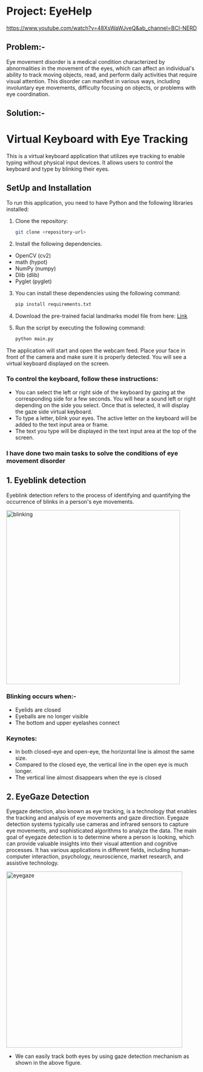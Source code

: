 # Project: EyeHelp
https://www.youtube.com/watch?v=48XsWaWJveQ&ab_channel=BCI-NERD
## Problem:- 
Eye movement disorder is a medical condition characterized by abnormalities in the movement of the eyes, which can affect an individual's ability to track moving objects, read, and perform daily activities that require visual attention. This disorder can manifest in various ways, including involuntary eye movements, difficulty focusing on objects, or problems with eye coordination. 

## Solution:- 

# Virtual Keyboard with Eye Tracking
This is a virtual keyboard application that utilizes eye tracking to enable typing without physical input devices. It allows users to control the keyboard and type by blinking their eyes.

## SetUp and Installation
To run this application, you need to have Python and the following libraries installed:

1. Clone the repository:

   ```bash
   git clone <repository-url>
   
2. Install the following dependencies.
  - OpenCV (cv2)
  - math (hypot)
  - NumPy (numpy)
  - Dlib (dlib)
  - Pyglet (pyglet)
  
3. You can install these dependencies using the following command:

   ```bash
   pip install requirements.txt

4. Download the pre-trained facial landmarks model file from here:
   [Link](https://github.com/italojs/facial-landmarks-recognition/blob/master/shape_predictor_68_face_landmarks.dat)

5. Run the script by executing the following command:

   ```bash
   python main.py 

The application will start and open the webcam feed. Place your face in front of the camera and make sure it is properly detected. You will see a virtual keyboard displayed on the screen. 

### To control the keyboard, follow these instructions:

- You can select the left or right side of the keyboard by gazing at the corresponding side for a few seconds. You will hear a sound left or right depending on the side you select. Once that is selected, it will display the gaze side virtual keyboard. 
- To type a letter, blink your eyes. The active letter on the keyboard will be added to the text input area or frame.
- The text you type will be displayed in the text input area at the top of the screen.

###  I have done two main tasks to solve the conditions of eye movement disorder 

## 1. Eyeblink detection
Eyeblink detection refers to the process of identifying and quantifying the occurrence of blinks in a person's eye movements.

<img width="458" alt="blinking" src="https://github.com/pathakanuj24/eye-gazing/assets/84982825/cdfe2b64-4161-46ff-b8fe-12666fc61920">

### Blinking occurs when:- 
- Eyelids are closed
- Eyeballs are no longer visible
- The bottom and upper eyelashes connect

### Keynotes: 
- In both closed-eye and open-eye, the horizontal line is almost the same size. 
- Compared to the closed eye, the vertical line in the open eye is much longer. 
- The vertical line almost disappears when the eye is closed


## 2. EyeGaze Detection
Eyegaze detection, also known as eye tracking, is a technology that enables the tracking and analysis of eye movements and gaze direction. Eyegaze detection systems typically use cameras and infrared sensors to capture eye movements, and sophisticated algorithms to analyze the data.
The main goal of eyegaze detection is to determine where a person is looking, which can provide valuable insights into their visual attention and cognitive processes. It has various applications in different fields, including human-computer interaction, psychology, neuroscience, market research, and assistive technology.

<img width="464" alt="eyegaze" src="https://github.com/pathakanuj24/eye-gazing/assets/84982825/609c15df-031b-482e-b19c-c92b3e7b2499">


- We can easily track both eyes by using gaze detection mechanism as shown in the above figure.



